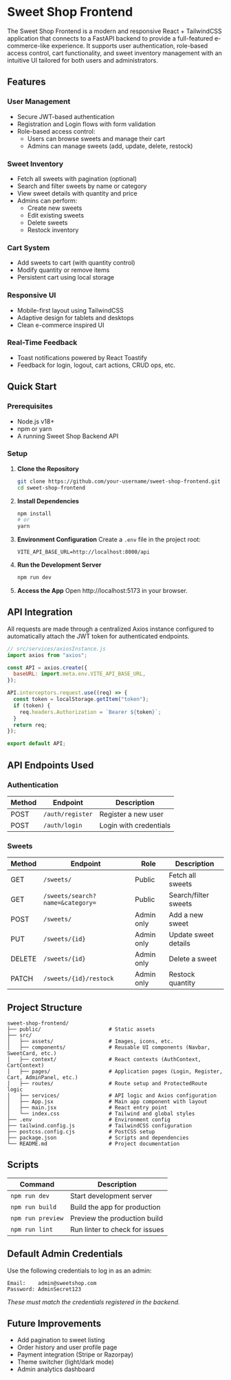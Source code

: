 #  Sweet Shop Frontend

The Sweet Shop Frontend is a modern and responsive React + TailwindCSS application that connects to a FastAPI backend to provide a full-featured e-commerce-like experience. It supports user authentication, role-based access control, cart functionality, and sweet inventory management with an intuitive UI tailored for both users and administrators.

##  Features

###  User Management
- Secure JWT-based authentication
- Registration and Login flows with form validation
- Role-based access control:
  - Users can browse sweets and manage their cart
  - Admins can manage sweets (add, update, delete, restock)

###  Sweet Inventory
- Fetch all sweets with pagination (optional)
- Search and filter sweets by name or category
- View sweet details with quantity and price
- Admins can perform:
  - Create new sweets
  - Edit existing sweets
  - Delete sweets
  - Restock inventory

###  Cart System
- Add sweets to cart (with quantity control)
- Modify quantity or remove items
- Persistent cart using local storage

###  Responsive UI
- Mobile-first layout using TailwindCSS
- Adaptive design for tablets and desktops
- Clean e-commerce inspired UI

###  Real-Time Feedback
- Toast notifications powered by React Toastify
- Feedback for login, logout, cart actions, CRUD ops, etc.

##  Quick Start

###  Prerequisites
- Node.js v18+
- npm or yarn
- A running Sweet Shop Backend API

###  Setup

1. **Clone the Repository**
   ```bash
   git clone https://github.com/your-username/sweet-shop-frontend.git
   cd sweet-shop-frontend
   ```

2. **Install Dependencies**
   ```bash
   npm install
   # or
   yarn
   ```

3. **Environment Configuration**
   Create a `.env` file in the project root:
   ```env
   VITE_API_BASE_URL=http://localhost:8000/api
   ```

4. **Run the Development Server**
   ```bash
   npm run dev
   ```

5. **Access the App**
   Open http://localhost:5173 in your browser.

##  API Integration

All requests are made through a centralized Axios instance configured to automatically attach the JWT token for authenticated endpoints.

```js
// src/services/axiosInstance.js
import axios from "axios";

const API = axios.create({
  baseURL: import.meta.env.VITE_API_BASE_URL,
});

API.interceptors.request.use((req) => {
  const token = localStorage.getItem("token");
  if (token) {
    req.headers.Authorization = `Bearer ${token}`;
  }
  return req;
});

export default API;
```

##  API Endpoints Used

###  Authentication
| Method | Endpoint | Description |
|--------|----------|-------------|
| POST | `/auth/register` | Register a new user |
| POST | `/auth/login` | Login with credentials |

###  Sweets
| Method | Endpoint | Role | Description |
|--------|----------|------|-------------|
| GET | `/sweets/` | Public | Fetch all sweets |
| GET | `/sweets/search?name=&category=` | Public | Search/filter sweets |
| POST | `/sweets/` | Admin only | Add a new sweet |
| PUT | `/sweets/{id}` | Admin only | Update sweet details |
| DELETE | `/sweets/{id}` | Admin only | Delete a sweet |
| PATCH | `/sweets/{id}/restock` | Admin only | Restock quantity |

## Project Structure

```
sweet-shop-frontend/
├── public/                      # Static assets
├── src/
│   ├── assets/                  # Images, icons, etc.
│   ├── components/              # Reusable UI components (Navbar, SweetCard, etc.)
│   ├── context/                 # React contexts (AuthContext, CartContext)
│   ├── pages/                   # Application pages (Login, Register, Cart, AdminPanel, etc.)
│   ├── routes/                  # Route setup and ProtectedRoute logic
│   ├── services/                # API logic and Axios configuration
│   ├── App.jsx                  # Main app component with layout
│   ├── main.jsx                 # React entry point
│   └── index.css                # Tailwind and global styles
├── .env                         # Environment config
├── tailwind.config.js           # TailwindCSS configuration
├── postcss.config.cjs           # PostCSS setup
├── package.json                 # Scripts and dependencies
└── README.md                    # Project documentation
```

##  Scripts

| Command | Description |
|---------|-------------|
| `npm run dev` | Start development server |
| `npm run build` | Build the app for production |
| `npm run preview` | Preview the production build |
| `npm run lint` | Run linter to check for issues |

##  Default Admin Credentials

Use the following credentials to log in as an admin:

```
Email:    admin@sweetshop.com  
Password: AdminSecret123
```

*These must match the credentials registered in the backend.*

##  Future Improvements

- Add pagination to sweet listing
- Order history and user profile page
- Payment integration (Stripe or Razorpay)
- Theme switcher (light/dark mode)
- Admin analytics dashboard
